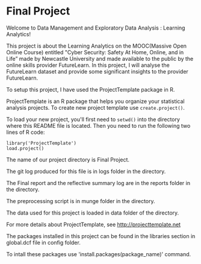 # Final Project

Welcome to Data Management and Exploratory Data Analysis : Learning Analytics!

This project is about the Learning Analytics on the MOOC(Massive Open Online Course) entitled "Cyber Security: Safety At Home, Online, and in Life” made by Newcastle University and made available to the public by the online skills provider FutureLearn. In this project, I will analyse the FutureLearn dataset and provide some significant insights to the provider FutureLearn.

To setup this project, I have used the ProjectTemplate package in R.

ProjectTemplate is an R package that helps you organize your statistical
analysis projects. To create new project template use `create.project()`.

To load your new project, you'll first need to `setwd()` into the directory
where this README file is located. Then you need to run the following two
lines of R code:

	library('ProjectTemplate')
	load.project()
	
The name of our project directory is Final Project.

The git log produced for this file is in logs folder in the directory.

The Final report and the reflective summary log are in the reports folder in the directory.

The preprocessing script is in munge folder in the directory.

The data used for this project is loaded in data folder of the directory.

For more details about ProjectTemplate, see http://projecttemplate.net

The packages installed in this project can be found in the libraries section in global.dcf file in config folder.

To intall these packages use 'install.packages(package_name)' command.


